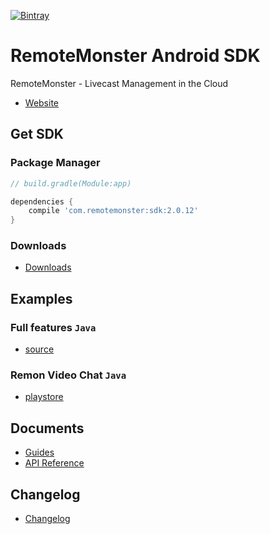 [![Bintray](https://img.shields.io/bintray/v/remotemonster/maven/remotemonster-sdk.svg)](https://bintray.com/remotemonster/maven/remotemonster-sdk)

# RemoteMonster Android SDK

RemoteMonster - Livecast Management in the Cloud

* [Website](https://remotemonster.com)

## Get SDK

### Package Manager

```gradle
// build.gradle(Module:app)

dependencies {
    compile 'com.remotemonster:sdk:2.0.12'
}
```

### Downloads

* [Downloads](https://github.com/RemoteMonster/android-sdk/releases/)

## Examples

### Full features `Java`

* [source](https://github.com/RemoteMonster/android-sdk/tree/master/examples/full/)

### Remon Video Chat `Java`

* [playstore](https://play.google.com/store/apps/details?id=com.remotemonster.remonrtc)

## Documents

* [Guides](https://docs.remotemonster.com/)
* [API Reference](https://remotemonster.github.io/android-sdk/)

## Changelog

* [Changelog](https://github.com/RemoteMonster/android-sdk/blob/master/CHANGELOG.md)
